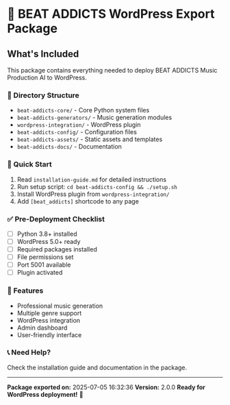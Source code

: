 # 🎵 BEAT ADDICTS WordPress Export Package

## What's Included

This package contains everything needed to deploy BEAT ADDICTS Music Production AI to WordPress.

### 📁 Directory Structure
- `beat-addicts-core/` - Core Python system files
- `beat-addicts-generators/` - Music generation modules
- `wordpress-integration/` - WordPress plugin
- `beat-addicts-config/` - Configuration files
- `beat-addicts-assets/` - Static assets and templates
- `beat-addicts-docs/` - Documentation

### 🚀 Quick Start
1. Read `installation-guide.md` for detailed instructions
2. Run setup script: `cd beat-addicts-config && ./setup.sh`
3. Install WordPress plugin from `wordpress-integration/`
4. Add `[beat_addicts]` shortcode to any page

### ✅ Pre-Deployment Checklist
- [ ] Python 3.8+ installed
- [ ] WordPress 5.0+ ready
- [ ] Required packages installed
- [ ] File permissions set
- [ ] Port 5001 available
- [ ] Plugin activated

### 🎵 Features
- Professional music generation
- Multiple genre support
- WordPress integration
- Admin dashboard
- User-friendly interface

### 📞 Need Help?
Check the installation guide and documentation in the package.

---

**Package exported on:** 2025-07-05 16:32:36
**Version:** 2.0.0
**Ready for WordPress deployment!** 🚀
